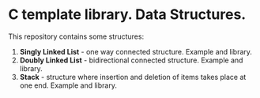 # C template library. Data Structures.
This repository contains some structures:
1. **Singly Linked List** - one way connected structure. Example and library.
2. **Doubly Linked List** - bidirectional connected structure. Example and library.
3. **Stack** - structure where insertion and deletion of items takes place at one end. Example and library.
